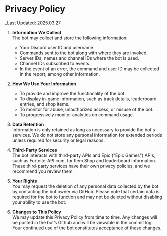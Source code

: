 # Privacy Policy

_Last Updated: 2025.03.27

1. **Information We Collect**  
   The bot may collect and store the following information:
   - Your Discord user ID and username.
   - Commands sent to the bot along with where they are invoked.
   - Server IDs, names and channel IDs where the bot is used.
   - Channel IDs subscribed to events.
   - In the event of an error, the command and user ID may be collected in the report, among other information.

2. **How We Use Your Information**  
   - To provide and improve the functionality of the bot.
   - To display in-game information, such as track details, leaderboard entries, and shop items.
   - To monitor for abuse, unauthorized access, or misuse of the bot.
   - To progressively monitor analytics on command usage.

3. **Data Retention**  
   Information is only retained as long as necessary to provide the bot's services. We do not store any personal information for extended periods unless required for security or legal reasons.

4. **Third-Party Services**  
   The bot interacts with third-party APIs and Epic ("Epic Games") APIs, such as Fortnite-API.com, for Item Shop and leaderboard information. These third-party services have their own privacy policies, and we recommend you review them.

5. **Your Rights**  
   You may request the deletion of any personal data collected by the bot by contacting the bot owner via GitHub. Please note that certain data is required for the bot to function and may not be deleted without disabling your ability to use the bot.

6. **Changes to This Policy**  
   We may update this Privacy Policy from time to time. Any changes will be posted in the bot’s Github and will be viewable in the commit log. Your continued use of the bot constitutes acceptance of these changes.
